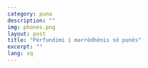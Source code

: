 ```yaml
---
category: puna
description: ""
img: phones.png
layout: post
title: "Përfundimi i marrëdhënis së punës"
excerpt: ""
lang: sq
---
```

